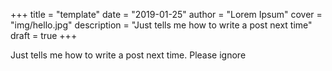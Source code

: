 +++
title = "template"
date = "2019-01-25"
author = "Lorem Ipsum"
cover = "img/hello.jpg"
description = "Just tells me how to write a post next time"
draft = true
+++

Just tells me how to write a post next time. Please ignore
